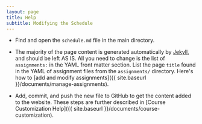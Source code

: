 ```yaml
---
layout: page
title: Help
subtitle: Modifying the Schedule
---
```


- Find and open the `schedule.md` file in the main directory.

- The majority of the page content is generated automatically by [Jekyll](http://jekyllrb.com/),
and should be left AS IS. All you need to change is the list of `assignments:` 
in the YAML front matter section. List the page `title` found in the YAML of 
assignment files from the `assignments/` directory. Here's how to [add and 
modify assignments]({{ site.baseurl }}/documents/manage-assignments).

- Add, commit, and push the new file to GitHub to get the content added to the website. These steps are further described in [Course Customization Help]({{ site.baseurl }}/documents/course-customization).